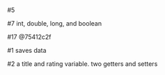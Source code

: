 <p>      </p>

<p>#5       </p>
<p>#7   int, double, long, and boolean    </p>
<p>#17   @75412c2f   </p>
<p>#1 saves data </p>
<p>#2 a title and rating variable. two getters and setters  </p>



